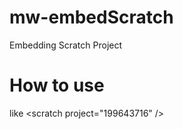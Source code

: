 # mw-embedScratch
Embedding Scratch Project

# How to use
like &lt;scratch project="199643716" /&gt;
